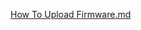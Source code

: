 [How To Upload Firmware.md](https://github.com/SlimeVR/SlimeVR-Docs-Site/files/6895741/How.To.Upload.Firmware.md)
